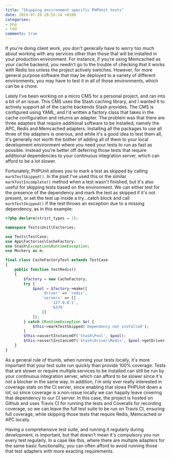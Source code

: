 ```yaml
---
title: "Skipping environment specific PHPUnit tests"
date: 2019-07-28 20:55:14 +0100
categories:
- php
- tdd
comments: true
---
```


If you're doing client work, you don't generally have to worry too much about working with any services other than those that will be installed in your production environment. For instance, if you're using Memcached as your cache backend, you needn't go to the trouble of checking that it works with Redis too unless the project actively switches. However, for more general purpose software that may be deployed to a variety of different environments, you may have to test it in all of those environments, which can be a chore.

Lately I've been working on a micro CMS for a personal project, and ran into a bit of an issue. This CMS uses the Stash caching library, and I wanted it to actively support all of the cache backends Stash provides. The CMS is configured using YAML, and I'd written a factory class that takes in the cache configuration and returns an adapter. The problem was that there are three adapters that require additional software to be installed, namely the APC, Redis and Memcached adapters. Installing all the packages to use all three of the adapters is onerous, and while it's a good idea to test them all, it's generally not worth the bother of adding all of them to your local development environment where you need your tests to run as fast as possible. Instead you're better off deferring those tests that require additional dependencies to your continuous integration server, which can afford to be a lot slower.

Fortunately, PHPUnit allows you to mark a test as skipped by calling `markTestSkipped()`. In the past I've used this or the similar `markTestIncomplete()` method when a test wasn't finished, but it's also useful for skipping tests based on the environment. We can either test for the presence of the dependency and mark the test as skipped if it's not present, or set the test up inside a try...catch block and call `markTestSkipped()` if the test throws an exception due to a missing dependency, as in this example:

```php
<?php declare(strict_types = 1);

namespace Tests\Unit\Factories;

use Tests\TestCase;
use App\Factories\CacheFactory;
use Stash\Exception\RuntimeException;
use Mockery as m;

final class CacheFactoryTest extends TestCase
{
    public function testRedis()
    {
        $factory = new CacheFactory;
        try {
            $pool = $factory->make([
                'driver' => 'redis',
                'servers' => [[
                    '127.0.0.1',
                    '6379'
                ]]
            ]);
        } catch (RuntimeException $e) {
            $this->markTestSkipped('Dependency not installed');
        }
        $this->assertInstanceOf('Stash\Pool', $pool);
        $this->assertInstanceOf('Stash\Driver\Redis', $pool->getDriver());
    }
}
```

As a general rule of thumb, when running your tests locally, it's more important that your test suite run quickly than provide 100% coverage. Tests that are slower or require multiple services to be installed can still be run by your continuous integration server, which can afford to be slower since it's not a blocker in the same way. In addition, I'm only ever really interested in coverage stats on the CI server, since enabling that slows PHPUnit down a lot, so since coverage is a non-issue locally we can happily leave covering that dependency to our CI server. In this case, the project is hosted on Github and uses Travis CI for running the tests and Coveralls for recording coverage, so we can leave the full test suite to be run on Travis CI, ensuring full coverage, while skipping those tests that require Redis, Memcached or APC locally.

Having a comprehensive test suite, and running it regularly during development, is important, but that doesn't mean it's compulsory you run every test regularly. In a case like this, where there are multiple adapters for the same basic functionality, you can often afford to avoid running those that test adapters with more exacting requirements.
